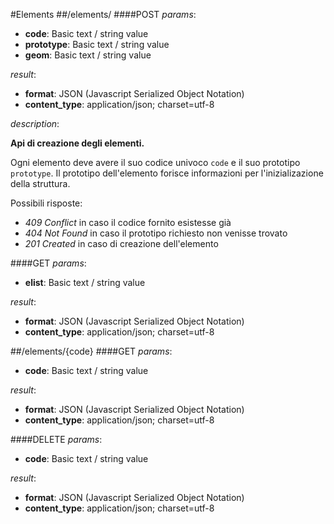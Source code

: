 #Elements
##/elements/
####POST
_params_:

- **code**: Basic text / string value
- **prototype**: Basic text / string value
- **geom**: Basic text / string value

_result_:

- **format**: JSON (Javascript Serialized Object Notation)
- **content_type**: application/json; charset=utf-8

_description_:


**Api di creazione degli elementi.**

Ogni elemento deve avere il suo codice univoco `code` e il suo prototipo `prototype`. Il prototipo dell'elemento forisce informazioni per l'inizializazione della struttura.

Possibili risposte:

- _409 Conflict_ in caso il codice fornito esistesse già
- _404 Not Found_ in caso il prototipo richiesto non venisse trovato
- _201 Created_ in caso di creazione dell'elemento


####GET
_params_:

- **elist**: Basic text / string value

_result_:

- **format**: JSON (Javascript Serialized Object Notation)
- **content_type**: application/json; charset=utf-8


##/elements/{code}
####GET
_params_:

- **code**: Basic text / string value

_result_:

- **format**: JSON (Javascript Serialized Object Notation)
- **content_type**: application/json; charset=utf-8

####DELETE
_params_:

- **code**: Basic text / string value

_result_:

- **format**: JSON (Javascript Serialized Object Notation)
- **content_type**: application/json; charset=utf-8


